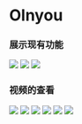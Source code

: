 # Olnyou

### 展示现有功能

![](image/screenshot-1526105894942.jpg)
![](image/screenshot-1526105923854.jpg)
![](image/screenshot-1526105934054.jpg)
###  视频的查看
![](image/screenshot-1526105944751.jpg)
![](image/screenshot-1526105955966.jpg)
![](image/screenshot-1526105973600.jpg)
![](image/screenshot-1526105989791.jpg)
![](image/screenshot-1526106007510.jpg)
![](image/screenshot-1526106030014.jpg)